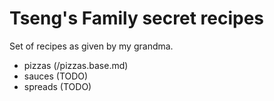 # Tseng's Family secret recipes

Set of recipes as given by my grandma.

- pizzas (/pizzas.base.md)
- sauces (TODO)
- spreads (TODO)